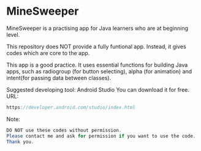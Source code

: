 MineSweeper
====

MineSweeper is a practising app for Java learners who are at beginning level.

This repository does NOT provide a fully funtional app. Instead, it gives codes which are core to the app.

This app is a good practice. It uses essential functions for building Java apps, such as radiogroup (for button selecting), alpha (for animation) and intent(for passing data between classes).

Suggested developing tool:   Android Studio
You can download it for free. URL:
```java
https://developer.android.com/studio/index.html
```


Note:
```java
DO NOT use these codes without permission.
Please contact me and ask for permission if you want to use the code. 
Thank you.
```
